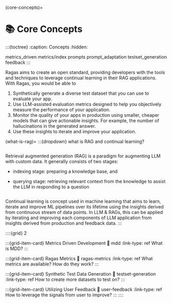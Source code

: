 (core-concepts)=
# 📚 Core Concepts
:::{toctree}
:caption: Concepts
:hidden:

metrics_driven
metrics/index
prompts
prompt_adaptation
testset_generation
feedback
:::

Ragas aims to create an open standard, providing developers with the tools and techniques to leverage continual learning in their RAG applications. With Ragas, you would be able to

1. Synthetically generate a diverse test dataset that you can use to evaluate your app.
2. Use LLM-assisted evaluation metrics designed to help you objectively measure the performance of your application.
3. Monitor the quality of your apps in production using smaller, cheaper models that can give actionable insights. For example, the number of hallucinations in the generated answer. 
4. Use these insights to iterate and improve your application.


(what-is-rag)=
:::{dropdown} what is RAG and continual learning?
```{rubric} RAG
```

Retrieval augmented generation (RAG) is a paradigm for augmenting LLM with custom data. It generally consists of two stages:

- indexing stage: preparing a knowledge base, and

- querying stage: retrieving relevant context from the knowledge to assist the LLM in responding to a question

```{rubric} Continual Learning
```

Continual learning is concept used in machine learning that aims to learn, iterate and improve ML pipelines over its lifetime using the insights derived from continuous stream of data points.  In LLM & RAGs, this can be applied by iterating and improving each components of LLM application from insights derived from production and feedback data.
:::

::::{grid} 2

:::{grid-item-card} Metrics Driven Development
:link: mdd
:link-type: ref
What is MDD?
:::

:::{grid-item-card} Ragas Metrics
:link: ragas-metrics
:link-type: ref
What metrics are available? How do they work?
:::

:::{grid-item-card} Synthetic Test Data Generation
:link: testset-generation
:link-type: ref
How to create more datasets to test on?
:::

:::{grid-item-card} Utilizing User Feedback
:link: user-feedback
:link-type: ref
How to leverage the signals from user to improve?
:::
::::
